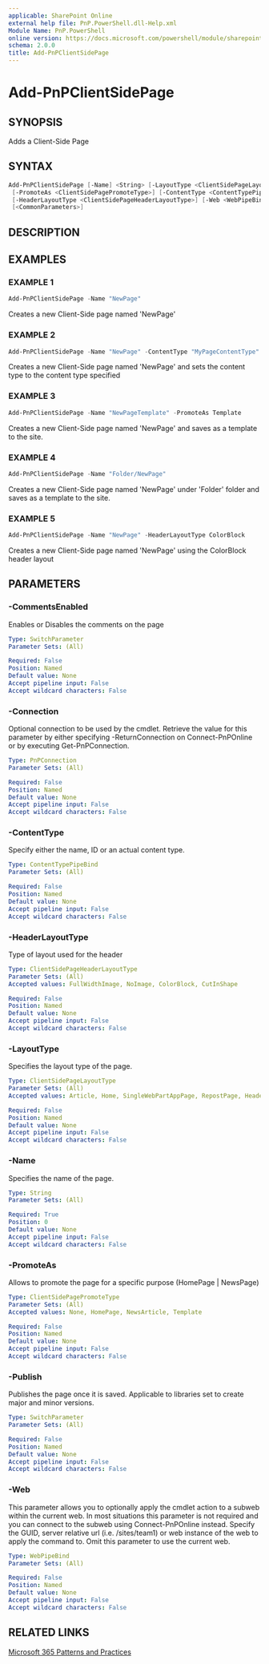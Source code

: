 ```yaml
---
applicable: SharePoint Online
external help file: PnP.PowerShell.dll-Help.xml
Module Name: PnP.PowerShell
online version: https://docs.microsoft.com/powershell/module/sharepoint-pnp/add-pnpclientsidepage
schema: 2.0.0
title: Add-PnPClientSidePage
---
```


# Add-PnPClientSidePage

## SYNOPSIS
Adds a Client-Side Page

## SYNTAX

```powershell
Add-PnPClientSidePage [-Name] <String> [-LayoutType <ClientSidePageLayoutType>]
 [-PromoteAs <ClientSidePagePromoteType>] [-ContentType <ContentTypePipeBind>] [-CommentsEnabled] [-Publish]
 [-HeaderLayoutType <ClientSidePageHeaderLayoutType>] [-Web <WebPipeBind>] [-Connection <PnPConnection>]
 [<CommonParameters>]
```

## DESCRIPTION

## EXAMPLES

### EXAMPLE 1
```powershell
Add-PnPClientSidePage -Name "NewPage"
```

Creates a new Client-Side page named 'NewPage'

### EXAMPLE 2
```powershell
Add-PnPClientSidePage -Name "NewPage" -ContentType "MyPageContentType"
```

Creates a new Client-Side page named 'NewPage' and sets the content type to the content type specified

### EXAMPLE 3
```powershell
Add-PnPClientSidePage -Name "NewPageTemplate" -PromoteAs Template
```

Creates a new Client-Side page named 'NewPage' and saves as a template to the site.

### EXAMPLE 4
```powershell
Add-PnPClientSidePage -Name "Folder/NewPage"
```

Creates a new Client-Side page named 'NewPage' under 'Folder' folder and saves as a template to the site.

### EXAMPLE 5
```powershell
Add-PnPClientSidePage -Name "NewPage" -HeaderLayoutType ColorBlock
```

Creates a new Client-Side page named 'NewPage' using the ColorBlock header layout

## PARAMETERS

### -CommentsEnabled
Enables or Disables the comments on the page

```yaml
Type: SwitchParameter
Parameter Sets: (All)

Required: False
Position: Named
Default value: None
Accept pipeline input: False
Accept wildcard characters: False
```

### -Connection
Optional connection to be used by the cmdlet. Retrieve the value for this parameter by either specifying -ReturnConnection on Connect-PnPOnline or by executing Get-PnPConnection.

```yaml
Type: PnPConnection
Parameter Sets: (All)

Required: False
Position: Named
Default value: None
Accept pipeline input: False
Accept wildcard characters: False
```

### -ContentType
Specify either the name, ID or an actual content type.

```yaml
Type: ContentTypePipeBind
Parameter Sets: (All)

Required: False
Position: Named
Default value: None
Accept pipeline input: False
Accept wildcard characters: False
```

### -HeaderLayoutType
Type of layout used for the header

```yaml
Type: ClientSidePageHeaderLayoutType
Parameter Sets: (All)
Accepted values: FullWidthImage, NoImage, ColorBlock, CutInShape

Required: False
Position: Named
Default value: None
Accept pipeline input: False
Accept wildcard characters: False
```

### -LayoutType
Specifies the layout type of the page.

```yaml
Type: ClientSidePageLayoutType
Parameter Sets: (All)
Accepted values: Article, Home, SingleWebPartAppPage, RepostPage, HeaderlessSearchResults, Spaces, Topic

Required: False
Position: Named
Default value: None
Accept pipeline input: False
Accept wildcard characters: False
```

### -Name
Specifies the name of the page.

```yaml
Type: String
Parameter Sets: (All)

Required: True
Position: 0
Default value: None
Accept pipeline input: False
Accept wildcard characters: False
```

### -PromoteAs
Allows to promote the page for a specific purpose (HomePage | NewsPage)

```yaml
Type: ClientSidePagePromoteType
Parameter Sets: (All)
Accepted values: None, HomePage, NewsArticle, Template

Required: False
Position: Named
Default value: None
Accept pipeline input: False
Accept wildcard characters: False
```

### -Publish
Publishes the page once it is saved. Applicable to libraries set to create major and minor versions.

```yaml
Type: SwitchParameter
Parameter Sets: (All)

Required: False
Position: Named
Default value: None
Accept pipeline input: False
Accept wildcard characters: False
```

### -Web
This parameter allows you to optionally apply the cmdlet action to a subweb within the current web. In most situations this parameter is not required and you can connect to the subweb using Connect-PnPOnline instead. Specify the GUID, server relative url (i.e. /sites/team1) or web instance of the web to apply the command to. Omit this parameter to use the current web.

```yaml
Type: WebPipeBind
Parameter Sets: (All)

Required: False
Position: Named
Default value: None
Accept pipeline input: False
Accept wildcard characters: False
```

## RELATED LINKS

[Microsoft 365 Patterns and Practices](https://aka.ms/m365pnp)